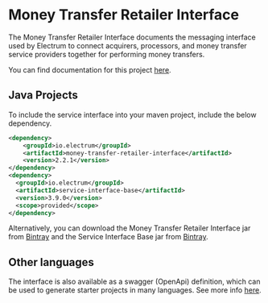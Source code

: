 # Money Transfer Retailer Interface

The Money Transfer Retailer Interface documents the messaging interface used by Electrum to connect acquirers, processors, and money transfer service providers together for performing money transfers.

You can find documentation for this project [here](https://electrumpayments.github.io/money-transfer-retailer-interface-docs/).

## Java Projects

To include the service interface into your maven project, include the below dependency.

```xml
<dependency>
    <groupId>io.electrum</groupId>
    <artifactId>money-transfer-retailer-interface</artifactId>
    <version>2.2.1</version>
</dependency>
<dependency>
  <groupId>io.electrum</groupId>
  <artifactId>service-interface-base</artifactId>
  <version>3.9.0</version>
  <scope>provided</scope>
</dependency>
```

Alternatively, you can download the Money Transfer Retailer Interface jar from [Bintray](https://bintray.com/electrumpayments/java-open-source/money-transfer-retailer-interface) and the Service Interface Base jar from [Bintray](https://bintray.com/electrumpayments/java-open-source/service-interface-base).

## Other languages

The interface is also available as a swagger (OpenApi) definition, which can be used to generate starter projects in many languages. See more info [here](https://electrumpayments.github.io/money-transfer-retailer-interface-docs/specification/swagger).
